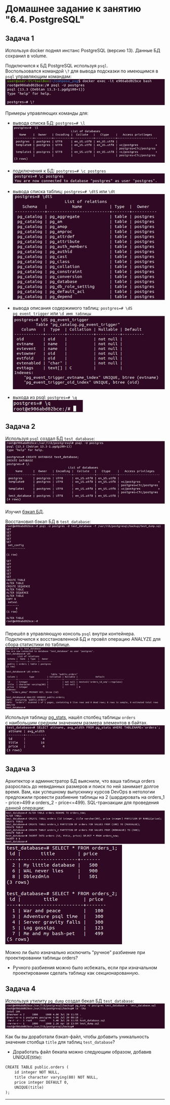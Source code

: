 # Домашнее задание к занятию "6.4. PostgreSQL"

## Задача 1  

Используя docker поднял инстанс PostgreSQL (версию 13). Данные БД сохранил в volume.  

Подключился к БД PostgreSQL используя `psql`.  
Воспользовался командой `\?` для вывода подсказки по имеющимся в `psql` управляющим командам:  
![psg2](img/psg2_start.jpg)  

Примеры управляющих команды для:  
- вывода списка БД: `postgres=# \l`  
![psg2](img/psg2_l.jpg)  

- подключения к БД: `postgres=# \c postgres`  
![psg2](img/psg2_c.jpg)  

- вывода списка таблиц: `postgres=# \dtS` или `\dt`  
![psg2](img/psg2_dts.jpg)  

- вывода описания содержимого таблиц: `postgres=# \dS pg_event_trigger` или `\d имя таблицы`
![psg2](img/psg2_ds.jpg)  

- выхода из psql: `postgres=# \q`  
![psg2](img/psg2_q.jpg)  

## Задача 2  
Используя `psql` создал БД `test_database`:  
![psg2](img/psg2_l2.jpg)  

Изучил [бэкап БД](https://github.com/netology-code/virt-homeworks/tree/master/06-db-04-postgresql/test_data).  

Восстановил бэкап БД в `test_database`:  
![psg2](img/psg2_bk.jpg)  

Перешёл в управляющую консоль `psql` внутри контейнера.  
Подключился к восстановленной БД и провёл операцию ANALYZE для сбора статистики по таблице.  
![psg2](img/psg2_cr.jpg)  

Используя таблицу [pg_stats](https://postgrespro.ru/docs/postgresql/12/view-pg-stats), нашёл столбец таблицы `orders`   
с наибольшим средним значением размера элементов в байтах.  
![psg2](img/psg2_pgstats.jpg)  

## Задача 3
Архитектор и администратор БД выяснили, что ваша таблица orders разрослась до невиданных размеров и
поиск по ней занимает долгое время. Вам, как успешному выпускнику курсов DevOps в нетологии предложили
провести разбиение таблицы на 2 (шардировать на orders_1 - price>499 и orders_2 - price<=499).
SQL-транзакции для проведения данной операции:  
![psg2](img/psg2_order.jpg)  
![psg2](img/psg2_order_sl.jpg)  

Можно ли было изначально исключить "ручное" разбиение при проектировании таблицы orders?
 - Ручного разбиения можно было исбежать, если при изначальном проектировании сделать таблицу как секционарованную.

## Задача 4
Используя утилиту `pg_dump` создал бекап БД `test_database`:  
![psg2](img/psg2_bkp.jpg)  

Как бы вы доработали бэкап-файл, чтобы добавить уникальность значения столбца `title` для таблиц `test_database`?
 - Доработать файл бекапа можно следующим образом, добавив UNIQUE(title):
```
CREATE TABLE public.orders (
    id integer NOT NULL,
    title character varying(80) NOT NULL,
    price integer DEFAULT 0,
    UNIQUE(title)
);
```

---
